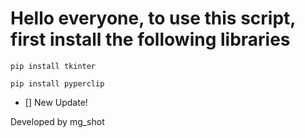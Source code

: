 # Hello everyone, to use this script, first install the following libraries

```pip install tkinter```

```pip install pyperclip```

- [] New Update!

Developed by mg_shot

